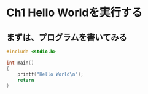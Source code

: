 # Ch1 Hello Worldを実行する

## まずは、プログラムを書いてみる

```c
#include <stdio.h>

int main()
{
    printf("Hello World\n");
    return
}
```

